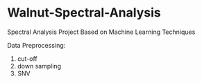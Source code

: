# Walnut-Spectral-Analysis
Spectral Analysis Project Based on Machine Learning Techniques

Data Preprocessing: 
1. cut-off
2. down sampling
3. SNV

